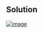 ## Solution
<a href="https://ibb.co/LvXNJSc"><img src="https://i.ibb.co/kMsm9Kw/image.png" alt="image" border="0" /></a>
